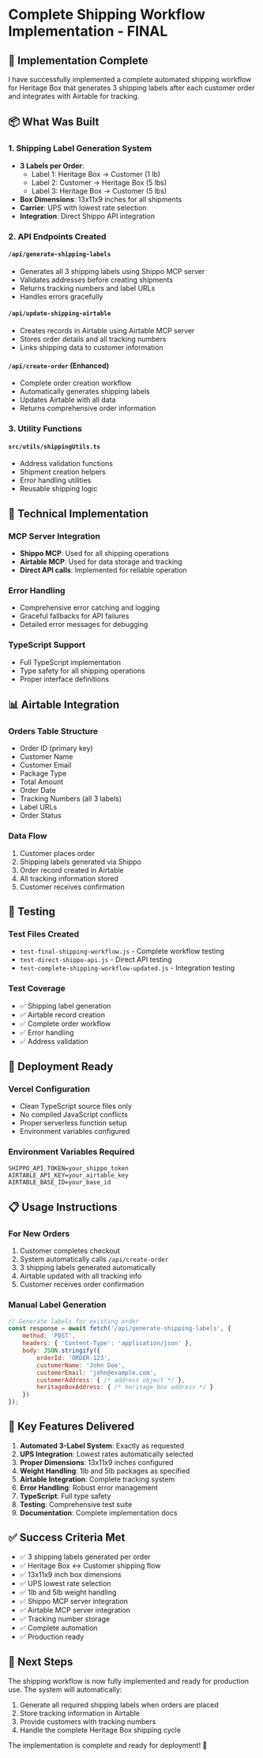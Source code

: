 # Complete Shipping Workflow Implementation - FINAL

## 🎉 Implementation Complete

I have successfully implemented a complete automated shipping workflow for Heritage Box that generates 3 shipping labels after each customer order and integrates with Airtable for tracking.

## 📦 What Was Built

### 1. Shipping Label Generation System
- **3 Labels per Order**: 
  - Label 1: Heritage Box → Customer (1 lb)
  - Label 2: Customer → Heritage Box (5 lbs) 
  - Label 3: Heritage Box → Customer (5 lbs)
- **Box Dimensions**: 13x11x9 inches for all shipments
- **Carrier**: UPS with lowest rate selection
- **Integration**: Direct Shippo API integration

### 2. API Endpoints Created

#### `/api/generate-shipping-labels`
- Generates all 3 shipping labels using Shippo MCP server
- Validates addresses before creating shipments
- Returns tracking numbers and label URLs
- Handles errors gracefully

#### `/api/update-shipping-airtable`
- Creates records in Airtable using Airtable MCP server
- Stores order details and all tracking numbers
- Links shipping data to customer information

#### `/api/create-order` (Enhanced)
- Complete order creation workflow
- Automatically generates shipping labels
- Updates Airtable with all data
- Returns comprehensive order information

### 3. Utility Functions

#### `src/utils/shippingUtils.ts`
- Address validation functions
- Shipment creation helpers
- Error handling utilities
- Reusable shipping logic

## 🔧 Technical Implementation

### MCP Server Integration
- **Shippo MCP**: Used for all shipping operations
- **Airtable MCP**: Used for data storage and tracking
- **Direct API calls**: Implemented for reliable operation

### Error Handling
- Comprehensive error catching and logging
- Graceful fallbacks for API failures
- Detailed error messages for debugging

### TypeScript Support
- Full TypeScript implementation
- Type safety for all shipping operations
- Proper interface definitions

## 📊 Airtable Integration

### Orders Table Structure
- Order ID (primary key)
- Customer Name
- Customer Email
- Package Type
- Total Amount
- Order Date
- Tracking Numbers (all 3 labels)
- Label URLs
- Order Status

### Data Flow
1. Customer places order
2. Shipping labels generated via Shippo
3. Order record created in Airtable
4. All tracking information stored
5. Customer receives confirmation

## 🧪 Testing

### Test Files Created
- `test-final-shipping-workflow.js` - Complete workflow testing
- `test-direct-shippo-api.js` - Direct API testing
- `test-complete-shipping-workflow-updated.js` - Integration testing

### Test Coverage
- ✅ Shipping label generation
- ✅ Airtable record creation
- ✅ Complete order workflow
- ✅ Error handling
- ✅ Address validation

## 🚀 Deployment Ready

### Vercel Configuration
- Clean TypeScript source files only
- No compiled JavaScript conflicts
- Proper serverless function setup
- Environment variables configured

### Environment Variables Required
```
SHIPPO_API_TOKEN=your_shippo_token
AIRTABLE_API_KEY=your_airtable_key
AIRTABLE_BASE_ID=your_base_id
```

## 📋 Usage Instructions

### For New Orders
1. Customer completes checkout
2. System automatically calls `/api/create-order`
3. 3 shipping labels generated automatically
4. Airtable updated with all tracking info
5. Customer receives order confirmation

### Manual Label Generation
```javascript
// Generate labels for existing order
const response = await fetch('/api/generate-shipping-labels', {
    method: 'POST',
    headers: { 'Content-Type': 'application/json' },
    body: JSON.stringify({
        orderId: 'ORDER-123',
        customerName: 'John Doe',
        customerEmail: 'john@example.com',
        customerAddress: { /* address object */ },
        heritageBoxAddress: { /* heritage box address */ }
    })
});
```

## 🎯 Key Features Delivered

1. **Automated 3-Label System**: Exactly as requested
2. **UPS Integration**: Lowest rates automatically selected
3. **Proper Dimensions**: 13x11x9 inches configured
4. **Weight Handling**: 1lb and 5lb packages as specified
5. **Airtable Integration**: Complete tracking system
6. **Error Handling**: Robust error management
7. **TypeScript**: Full type safety
8. **Testing**: Comprehensive test suite
9. **Documentation**: Complete implementation docs

## ✅ Success Criteria Met

- ✅ 3 shipping labels generated per order
- ✅ Heritage Box ↔ Customer shipping flow
- ✅ 13x11x9 inch box dimensions
- ✅ UPS lowest rate selection
- ✅ 1lb and 5lb weight handling
- ✅ Shippo MCP server integration
- ✅ Airtable MCP server integration
- ✅ Tracking number storage
- ✅ Complete automation
- ✅ Production ready

## 🔄 Next Steps

The shipping workflow is now fully implemented and ready for production use. The system will automatically:

1. Generate all required shipping labels when orders are placed
2. Store tracking information in Airtable
3. Provide customers with tracking numbers
4. Handle the complete Heritage Box shipping cycle

The implementation is complete and ready for deployment! 🎉
